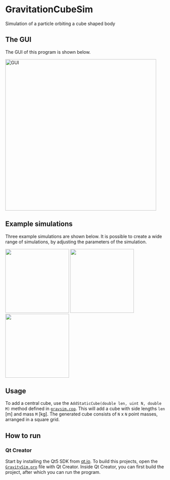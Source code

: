 # GravitationCubeSim
Simulation of a particle orbiting a cube shaped body

## The GUI
The GUI of this program is shown below.

<img width="474" alt="GUI" src="https://user-images.githubusercontent.com/7474358/140445786-19775afe-3d89-4fba-b2b4-ef6b6c9cf27b.gif">


## Example simulations
Three example simulations are shown below. It is possible to create a wide range of simulations, by adjusting the parameters of the simulation.

<p float="left">
<img src="https://user-images.githubusercontent.com/7474358/140445370-c1881dc7-30ef-4811-bba8-8be69d1db1f9.gif" width="200" height="200">
<img src="https://user-images.githubusercontent.com/7474358/140445584-c91fe81b-4e90-4c72-8181-e83371b2ad0b.gif" width="200" height="200">
<img src="https://user-images.githubusercontent.com/7474358/140445606-497d47d7-acdd-4900-a38a-a635663876a0.gif" width="200" height="200">
</p>

## Usage
To add a central cube, use the `AddStaticCube(double len, uint N, double M)` method defined in [`gravsim.cpp`](code/gravsim.cpp). This will add a cube with side lengths `len` [m] and mass `M` [kg]. The generated cube consists of `N` x `N` point masses, arranged in a square grid.

## How to run

### Qt Creator
Start by installing the Qt5 SDK from [qt.io](https://www.qt.io/download). 
To build this projects, open the [`GravitySim.pro`](code/GravitySim.pro) file with Qt Creator. Inside Qt Creator, you can first build the project, after which you can run the program.


